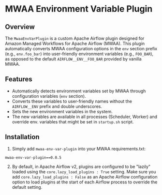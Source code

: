 # MWAA Environment Variable Plugin

## Overview

The `MwaaEnvVarPlugin` is a custom Apache Airflow plugin designed for Amazon Managed Workflows for Apache Airflow (MWAA). 
This plugin automatically converts MWAA configuration options in the `env` section prefix (e.g., `env.foo_bar`) into 
user-friendly environment variables (e.g., `FOO_BAR`), as opposed to the default `AIRFLOW__ENV__FOO_BAR` provided 
by vanilla MWAA.

## Features

- Automatically detects environment variables set by MWAA through configuration variables (`env` section).
- Converts these variables to user-friendly names without the `AIRFLOW__ENV` prefix and double underscores.
- Sets the new environment variables in the system.
- The new variables are available in all processes (Scheduler, Worker) and override env. variables that might be set in `startup.sh` script.

## Installation

1. Simply add `mwaa-env-var-plugin` into your MWAA requirements.txt:

```
mwaa-env-var-plugin==0.0.5
```

2. By default, in Apache Airflow v2, plugins are configured to be "lazily" loaded using the `core.lazy_load_plugins : True` setting. 
Make sure you add `core.lazy_load_plugins : False` as an Apache Airflow configuration option to load plugins 
at the start of each Airflow process to override the default setting.
